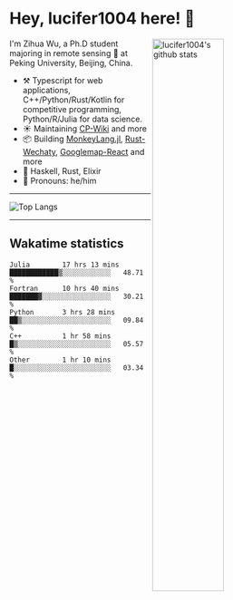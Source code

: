 # Hey, lucifer1004 here! :wave:

<img width="50%" align="right" alt="lucifer1004's github stats" src="https://github-readme-stats.vercel.app/api?username=lucifer1004&show_icons=true">

I'm Zihua Wu, a Ph.D student majoring in remote sensing :satellite: at Peking University, Beijing, China.

- :hammer_and_pick: Typescript for web applications, C++/Python/Rust/Kotlin for competitive programming, Python/R/Julia for data science.
- :sunny: Maintaining [CP-Wiki](https://cp-wiki.vercel.app) and more 
- :package: Building [MonkeyLang.jl](https://github.com/lucifer1004/MonkeyLang.jl), [Rust-Wechaty](https://github.com/wechaty/rust-wechaty), [Googlemap-React](https://github.com/googlemap-react/googlemap-react) and more
- :seedling: Haskell, Rust, Elixir
- :man: Pronouns: he/him

---

![Top Langs](https://github-readme-stats.vercel.app/api/top-langs/?username=lucifer1004&layout=compact)

---

## Wakatime statistics

<!--START_SECTION:waka-->

```text
Julia        17 hrs 13 mins  ████████████▒░░░░░░░░░░░░   48.71 %
Fortran      10 hrs 40 mins  ███████▓░░░░░░░░░░░░░░░░░   30.21 %
Python       3 hrs 28 mins   ██▒░░░░░░░░░░░░░░░░░░░░░░   09.84 %
C++          1 hr 58 mins    █▒░░░░░░░░░░░░░░░░░░░░░░░   05.57 %
Other        1 hr 10 mins    █░░░░░░░░░░░░░░░░░░░░░░░░   03.34 %
```

<!--END_SECTION:waka-->
